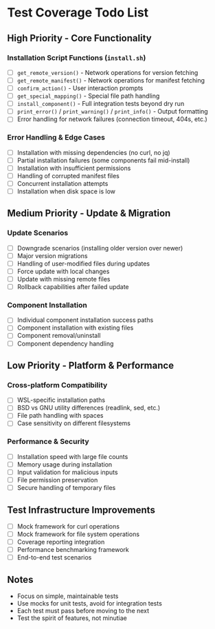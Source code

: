 # Test Coverage Todo List

## High Priority - Core Functionality

### Installation Script Functions (`install.sh`)
- [ ] `get_remote_version()` - Network operations for version fetching
- [ ] `get_remote_manifest()` - Network operations for manifest fetching
- [ ] `confirm_action()` - User interaction prompts
- [ ] `get_special_mapping()` - Special file path handling
- [ ] `install_component()` - Full integration tests beyond dry run
- [ ] `print_error()` / `print_warning()` / `print_info()` - Output formatting
- [ ] Error handling for network failures (connection timeout, 404s, etc.)

### Error Handling & Edge Cases
- [ ] Installation with missing dependencies (no curl, no jq)
- [ ] Partial installation failures (some components fail mid-install)
- [ ] Installation with insufficient permissions
- [ ] Handling of corrupted manifest files
- [ ] Concurrent installation attempts
- [ ] Installation when disk space is low

## Medium Priority - Update & Migration

### Update Scenarios
- [ ] Downgrade scenarios (installing older version over newer)
- [ ] Major version migrations
- [ ] Handling of user-modified files during updates
- [ ] Force update with local changes
- [ ] Update with missing remote files
- [ ] Rollback capabilities after failed update

### Component Installation
- [ ] Individual component installation success paths
- [ ] Component installation with existing files
- [ ] Component removal/uninstall
- [ ] Component dependency handling

## Low Priority - Platform & Performance

### Cross-platform Compatibility
- [ ] WSL-specific installation paths
- [ ] BSD vs GNU utility differences (readlink, sed, etc.)
- [ ] File path handling with spaces
- [ ] Case sensitivity on different filesystems

### Performance & Security
- [ ] Installation speed with large file counts
- [ ] Memory usage during installation
- [ ] Input validation for malicious inputs
- [ ] File permission preservation
- [ ] Secure handling of temporary files

## Test Infrastructure Improvements
- [ ] Mock framework for curl operations
- [ ] Mock framework for file system operations
- [ ] Coverage reporting integration
- [ ] Performance benchmarking framework
- [ ] End-to-end test scenarios

## Notes
- Focus on simple, maintainable tests
- Use mocks for unit tests, avoid for integration tests
- Each test must pass before moving to the next
- Test the spirit of features, not minutiae